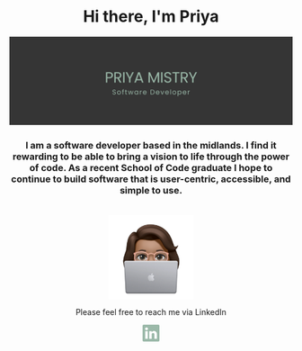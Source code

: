 <!-- markdownlint-disable MD033 -->
<h1 align="center">
Hi there, I'm Priya</a>
</h3>
<p align="center">
  <a href="https://github.com/Priya-M1/" target="_blank" rel="noreferrer"><img src="./img/banner.png" alt="my banner"></a>
</p>
<h3 align="center">
I am a software developer based in the midlands.
I find it rewarding to be able to bring a vision to life through the power of code. As a recent School of Code graduate I hope to continue to build software that is user-centric, accessible, and simple to use.
</h3>
<br/>
<div align="center">
<img align="center" width="150" height="150" src="./img/img_priya.png">
<p>Please feel free to reach me via LinkedIn</p>
<a href="https://www.linkedin.com/in/priya-m/" target="_blank" rel="noreferrer"><img src="./img/linkedin_icon.png" width="30"alt="LinkedIn Logo"/></a></p>
</div>
<!-- markdownlint-enable MD033 -->

